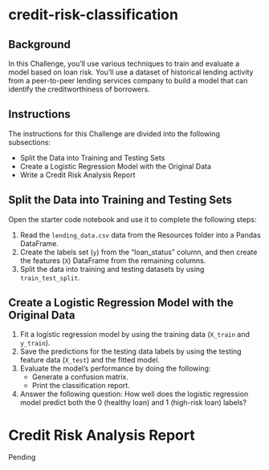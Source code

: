 # credit-risk-classification
## Background
In this Challenge, you’ll use various techniques to train and evaluate a model based on loan risk. You’ll use a dataset of historical lending activity from a peer-to-peer lending services company to build a model that can identify the creditworthiness of borrowers.
## Instructions
The instructions for this Challenge are divided into the following subsections:
  * Split the Data into Training and Testing Sets
  * Create a Logistic Regression Model with the Original Data
  * Write a Credit Risk Analysis Report
## Split the Data into Training and Testing Sets
Open the starter code notebook and use it to complete the following steps:
  1. Read the `lending_data.csv` data from the Resources folder into a Pandas DataFrame.
  2. Create the labels set (`y`) from the “loan_status” column, and then create the features (`X`) DataFrame from the remaining columns.
  3. Split the data into training and testing datasets by using `train_test_split`.
## Create a Logistic Regression Model with the Original Data
  1. Fit a logistic regression model by using the training data (`X_train` and `y_train`).
  2. Save the predictions for the testing data labels by using the testing feature data (`X_test`) and the fitted model.
  3. Evaluate the model’s performance by doing the following:
     * Generate a confusion matrix.
     * Print the classification report.
  4. Answer the following question: How well does the logistic regression model predict both the 0 (healthy loan) and 1 (high-risk loan) labels?
# Credit Risk Analysis Report
Pending
